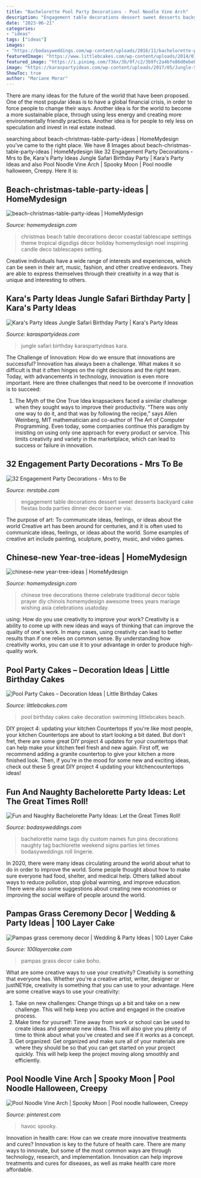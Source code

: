 ```yaml
---
title: "Bachelorette Pool Party Decorations - Pool Noodle Vine Arch"
description: "Engagement table decorations dessert sweet desserts backyard cake fiestas boda parties dinner decor banner via"
date: "2023-06-21"
categories:
- "ideas"
tags: ["ideas"]
images:
- "https://bodasyweddings.com/wp-content/uploads/2016/11/bachelorette-party-name-tags.jpg"
featuredImage: "https://www.littlebcakes.com/wp-content/uploads/2014/01/Pool-Party-Birthday-Cake-1024x804.jpg"
featured_image: "https://i.pinimg.com/736x/3b/9f/c2/3b9fc2a4bfe86d0ebeb40c9af0c96061.jpg"
image: "https://karaspartyideas.com/wp-content/uploads/2017/05/Jungle-Safari-Birthday-Party-via-Karas-Party-Ideas-KarasPartyIdeas.com13.jpg"
ShowToc: true
author: "Mariane Morar"
---
```



There are many ideas for the future of the world that have been proposed. One of the most popular ideas is to have a global financial crisis, in order to force people to change their ways. Another idea is for the world to become a more sustainable place, through using less energy and creating more environmentally friendly practices. Another idea is for people to rely less on speculation and invest in real estate instead.

	

		
searching about beach-christmas-table-party-ideas | HomeMydesign you've came to the right place. We have 8 Images about beach-christmas-table-party-ideas | HomeMydesign like 32 Engagement Party Decorations - Mrs to Be, Kara&#039;s Party Ideas Jungle Safari Birthday Party | Kara&#039;s Party Ideas and also Pool Noodle Vine Arch | Spooky Moon | Pool noodle halloween, Creepy. Here it is:
		
    
## Beach-christmas-table-party-ideas | HomeMydesign

<img loading=lazy src="https://homemydesign.com/wp-content/uploads/2014/12/beach-christmas-table-party-ideas.jpg" onerror="this.onerror=null;this.src='https://tse4.mm.bing.net/th?id=OIP.Yf-lNgVTXhmqrU40G5GWdwHaKZ&amp;pid=15.1';" alt="beach-christmas-table-party-ideas | HomeMydesign">

_Source: homemydesign.com_

>christmas beach table decorations decor coastal tablescape settings theme tropical digsdigs décor holiday homemydesign noel inspiring candle deco tablescapes setting. 

	

Creative individuals have a wide range of interests and experiences, which can be seen in their art, music, fashion, and other creative endeavors. They are able to express themselves through their creativity in a way that is unique and interesting to others.

    
## Kara&#039;s Party Ideas Jungle Safari Birthday Party | Kara&#039;s Party Ideas

<img loading=lazy src="https://karaspartyideas.com/wp-content/uploads/2017/05/Jungle-Safari-Birthday-Party-via-Karas-Party-Ideas-KarasPartyIdeas.com13.jpg" onerror="this.onerror=null;this.src='https://tse1.mm.bing.net/th?id=OIP.GVlXYOyXYaOZdZFHiGw0sAHaLH&amp;pid=15.1';" alt="Kara&#039;s Party Ideas Jungle Safari Birthday Party | Kara&#039;s Party Ideas">

_Source: karaspartyideas.com_

>jungle safari birthday karaspartyideas kara. 

	

The Challenge of Innovation: How do we ensure that innovations are successful?
Innovation has always been a challenge. What makes it so difficult is that it often hinges on the right decisions and the right team. Today, with advancements in technology, innovation is even more important. Here are three challenges that need to be overcome if innovation is to succeed:
1. The Myth of the One True Idea
 knapsackers faced a similar challenge when they sought ways to improve their productivity. “There was only one way to do it, and that was by following the recipe,” says Allen Weinberg, MIT mathematician and co-author of The Art of Computer Programming. Even today, some companies continue this paradigm by insisting on using only one approach for every product or service. This limits creativity and variety in the marketplace, which can lead to success or failure in innovation.


    
## 32 Engagement Party Decorations - Mrs To Be

<img loading=lazy src="http://mrstobe.com/wp-content/uploads/2020/07/engagement-party-decorations-1470696598548867058.jpg" onerror="this.onerror=null;this.src='https://tse4.mm.bing.net/th?id=OIP.SFu0_HFZNrf2hFXO2pmlewHaJ4&amp;pid=15.1';" alt="32 Engagement Party Decorations - Mrs to Be">

_Source: mrstobe.com_

>engagement table decorations dessert sweet desserts backyard cake fiestas boda parties dinner decor banner via. 

	

The purpose of art: To communicate ideas, feelings, or ideas about the world
Creative art has been around for centuries, and it is often used to communicate ideas, feelings, or ideas about the world. Some examples of creative art include painting, sculpture, poetry, music, and video games.

    
## Chinese-new Year-tree-ideas | HomeMydesign

<img loading=lazy src="https://homemydesign.com/wp-content/uploads/2015/02/chinese-new-year-tree-ideas.jpg" onerror="this.onerror=null;this.src='https://tse2.mm.bing.net/th?id=OIP.xGF1cJ1NQ9QSlE3mVmUkkwHaJ7&amp;pid=15.1';" alt="chinese-new year-tree-ideas | HomeMydesign">

_Source: homemydesign.com_

>chinese tree decorations theme celebrate traditional decor table prayer diy chinois homemydesign awesome trees years mariage wishing asia celebrations usatoday. 

	

using: How do you use creativity to improve your work?
Creativity is a ability to come up with new ideas and ways of thinking that can improve the quality of one's work. In many cases, using creativity can lead to better results than if one relies on common sense. By understanding how creativity works, you can use it to your advantage in order to produce high-quality work.

    
## Pool Party Cakes – Decoration Ideas | Little Birthday Cakes

<img loading=lazy src="https://www.littlebcakes.com/wp-content/uploads/2014/01/Pool-Party-Birthday-Cake-1024x804.jpg" onerror="this.onerror=null;this.src='https://tse1.mm.bing.net/th?id=OIP.mp2YjhqV86GefcOIQyKetgHaF0&amp;pid=15.1';" alt="Pool Party Cakes – Decoration Ideas | Little Birthday Cakes">

_Source: littlebcakes.com_

>pool birthday cakes cake decoration swimming littlebcakes beach. 

	

DIY project 4: updating your kitchen Countertops
If you're like most people, your kitchen Countertops are about to start looking a bit dated. But don't fret, there are some great DIY project 4 updates for your countertops that can help make your kitchen feel fresh and new again. First off, we recommend adding a granite countertop to give your kitchen a more finished look. Then, if you're in the mood for some new and exciting ideas, check out these 5 great DIY project 4 updating your kitchencountertops ideas!

    
## Fun And Naughty Bachelorette Party Ideas: Let The Great Times Roll!

<img loading=lazy src="https://bodasyweddings.com/wp-content/uploads/2016/11/bachelorette-party-name-tags.jpg" onerror="this.onerror=null;this.src='https://tse3.mm.bing.net/th?id=OIP.fbTxFkGFUJt6sJ4rAJBv6QHaJ4&amp;pid=15.1';" alt="Fun and Naughty Bachelorette Party Ideas: Let the Great Times Roll!">

_Source: bodasyweddings.com_

>bachelorette name tags diy custom names fun pins decorations naughty tag bachlorette weekend signs parties let times bodasyweddings roll lingerie. 

	

In 2020, there were many ideas circulating around the world about what to do in order to improve the world. Some people thought about how to make sure everyone had food, shelter, and medical help. Others talked about ways to reduce pollution, stop global warming, and improve education. There were also some suggestions about creating new economies or improving the social welfare of people around the world.

    
## Pampas Grass Ceremony Decor | Wedding &amp; Party Ideas | 100 Layer Cake

<img loading=lazy src="http://100lclive.s3.amazonaws.com/img/ideas/landscape/219633.jpg" onerror="this.onerror=null;this.src='https://tse1.mm.bing.net/th?id=OIP.8PEmdmbeQiKG1zCabxAEswHaLH&amp;pid=15.1';" alt="Pampas grass ceremony decor | Wedding &amp; Party Ideas | 100 Layer Cake">

_Source: 100layercake.com_

>pampas grass decor cake boho. 

	

What are some creative ways to use your creativity?
Creativity is something that everyone has. Whether you're a creative artist, writer, designer or justNEYde, creativity is something that you can use to your advantage. Here are some creative ways to use your creativity: 
1. Take on new challenges: Change things up a bit and take on a new challenge. This will help keep you active and engaged in the creative process. 
2. Make time for yourself: Time away from work or school can be used to create ideas and generate new ideas. This will also give you plenty of time to think about what you've created and see if it works as a concept. 
3. Get organized: Get organized and make sure all of your materials are where they should be so that you can get started on your project quickly. This will help keep the project moving along smoothly and efficiently. 

    
## Pool Noodle Vine Arch | Spooky Moon | Pool Noodle Halloween, Creepy

<img loading=lazy src="https://i.pinimg.com/736x/3b/9f/c2/3b9fc2a4bfe86d0ebeb40c9af0c96061.jpg" onerror="this.onerror=null;this.src='https://tse4.mm.bing.net/th?id=OIP.ALaaFk75T3sLl5endiOUfAHaJ4&amp;pid=15.1';" alt="Pool Noodle Vine Arch | Spooky Moon | Pool noodle halloween, Creepy">

_Source: pinterest.com_

>havoc spooky. 

	

Innovation in health care: How can we create more innovative treatments and cures?
Innovation is key to the future of health care. There are many ways to innovate, but some of the most common ways are through technology, research, and implementation. Innovation can help improve treatments and cures for diseases, as well as make health care more affordable.

